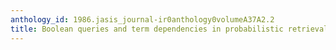 ```yaml
---
anthology_id: 1986.jasis_journal-ir0anthology0volumeA37A2.2
title: Boolean queries and term dependencies in probabilistic retrieval models
---
```

